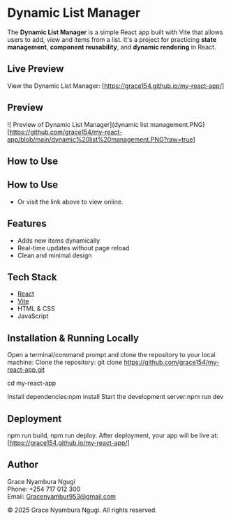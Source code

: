 #  Dynamic List Manager

The **Dynamic List Manager** is a simple React app built with Vite that allows users to add, view and items from a list.
It's a project for practicing **state management**, **component reusability**, and **dynamic rendering** in React.

## Live Preview
View the Dynamic List Manager:
[https://grace154.github.io/my-react-app/] 

## Preview
![ Preview of Dynamic List Manager](dynamic list management.PNG)
[https://github.com/grace154/my-react-app/blob/main/dynamic%20list%20management.PNG?raw=true]
## How to Use
## How to Use
- Or visit the link above to view online.
## Features
- Adds new items dynamically
- Real-time updates without page reload
- Clean and minimal design
## Tech Stack
- [React](https://reactjs.org/)
- [Vite](https://vitejs.dev/)
- HTML & CSS
- JavaScript
  
## Installation & Running Locally
Open a terminal/command prompt and clone the repository to your local machine:
Clone the repository:
git clone https://github.com/grace154/my-react-app.git

cd my-react-app

Install dependencies:npm install
Start the development server:npm run dev

## Deployment
npm run build,
npm run deploy.
After deployment, your app will be live at:
[https://grace154.github.io/my-react-app/] 

## Author
Grace Nyambura Ngugi  
Phone: +254 717 012 300  
Email: Gracenyambur953@gmail.com  

© 2025 Grace Nyambura Ngugi. All rights reserved.


